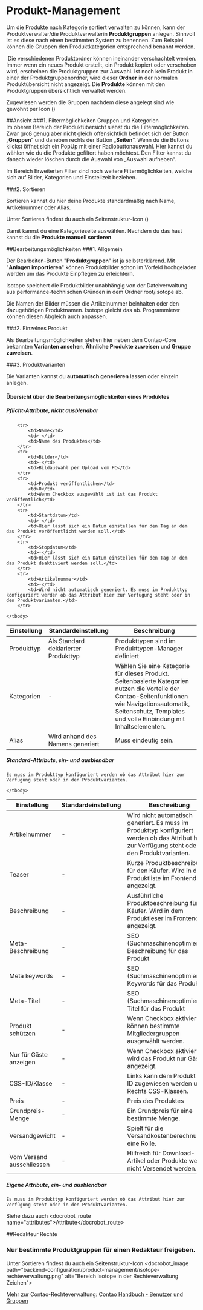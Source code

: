 # Produkt-Management

Um die Produkte nach Kategorie sortiert verwalten zu können, kann der Produktverwalter/die Produktverwalterin **Produktgruppen** anlegen. Sinnvoll ist es diese nach einen bestimmten System zu benennen. Zum Beispiel können die Gruppen den Produktkategorien entsprechend benannt werden.

 Die verschiedenen Produktordner können ineinander verschachtelt werden. Immer wenn ein neues Produkt erstellt, ein Produkt kopiert oder verschoben wird, erscheinen die Produktgruppen zur Auswahl. Ist noch kein Produkt in einer der Produktgruppenordner, wird dieser **Ordner** in der normalen Produktübersicht nicht angezeigt. Die **Produkte** können mit den Produktgruppen übersichtlich verwaltet werden.

<p>Zugewiesen werden die Gruppen nachdem diese angelegt sind wie gewohnt per Icon (<docrobot_image path="backend-configuration/product-management/folder-network.png" alt="Prduktgruppen zuweisen Zeichen">)</p>

##Ansicht
###1. Filtermöglichkeiten Gruppen und Kategorien  
Im oberen Bereich der Produktübersicht siehst du die Filtermöglichkeiten. Zwar groß genug aber nicht gleich offensichtlich befindet sich der Button „**Gruppen**“ und daneben rechts der Button „**Seiten**“. Wenn du die Buttons klickst öffnet sich ein PopUp mit einer Radiobuttonauswahl. Hier kannst du wählen wie du die Produkte gefiltert haben möchtest. Den Filter kannst du danach wieder löschen durch die Auswahl von „Auswahl aufheben“.

Im Bereich Erweiterten Filter sind noch weitere Filtermöglichkeiten, welche sich auf Bilder, Kategorien und Einstellzeit beziehen.

###2. Sortieren 

Sortieren kannst du hier deine Produkte standardmäßig nach Name, Artikelnummer oder Alias.

<p>Unter Sortieren findest du auch ein Seitenstruktur-Icon (<docrobot_image path="backend-configuration/product-management/page.gif" alt="Produkte manuell sortieren Zeichen">)</p>
   
Damit kannst du eine Kategorieseite auswählen. Nachdem du das hast kannst du die **Produkte manuell sortieren**.


##Bearbeitungsmöglichkeiten
###1. Allgemein

Der Bearbeiten-Button "**Produktgruppen**" ist ja selbsterklärend. Mit "**Anlagen importieren**" können Produktbilder schon im Vorfeld hochgeladen werden um das Produkte Einpflegen zu erleichtern.

Isotope speichert die Produktbilder unabhängig von der Dateiverwaltung aus performance-technischen Gründen in dem Ordner root/isotope ab.

Die Namen der Bilder müssen die Artikelnummer beinhalten oder den dazugehörigen Produktnamen. Isotope gleicht das ab. Programmierer können diesen Abgleich auch anpassen.

###2. Einzelnes Produkt

Als Bearbeitungsmöglichkeiten stehen hier neben dem Contao-Core bekannten **Varianten ansehen**, **Ähnliche Produkte zuweisen** und **Gruppe zuweisen**.

###3. Produktvarianten

Die Varianten kannst du **automatisch generieren** lassen oder einzeln anlegen.

#### Übersicht über die Bearbeitungsmöglichkeiten eines Produktes

##### Pflicht-Attribute, nicht ausblendbar

<table>
	<thead>
		<tr>
			<th>Einstellung</th>
			<th>Standardeinstellung</th>
			<th>Beschreibung</th>
		</tr>
	</thead>
	<tbody>
		<tr>
			<td>Produkttyp</td>
			<td>Als Standard deklarierter Produkttyp</td>
			<td>Produkttypen sind im Produkttypen-Manager definiert</td>
		</tr>
		<tr>
			<td>Kategorien</td>
			<td>-</td>
			<td>Wählen Sie eine Kategorie für dieses Produkt. Seitenbasierte Kategorien nutzen die Vorteile der Contao-Seitenfunktionen wie Navigationsautomatik, Seitenschutz, Templates und volle Einbindung mit Inhaltselementen.</td>
		</tr>
		<tr>
			<td>Alias</td>
			<td>Wird anhand des Namens generiert</td>
			<td>Muss eindeutig sein.</td>
		</tr>
		
		<tr>
			<td>Name</td>
			<td>-</td>
			<td>Name des Produktes</td>
		</tr>
		<tr>
			<td>Bilder</td>
			<td>-</td>
			<td>Bildauswahl per Upload vom PC</td>
		</tr>
		<tr>
			<td>Produkt veröffentlichen</td>
			<td>0</td>
			<td>Wenn Checkbox ausgewählt ist ist das Produkt veröffentlich</td>
		</tr>
		<tr>
			<td>Startdatum</td>
			<td>-</td>
			<td>Hier lässt sich ein Datum einstellen für den Tag an dem das Produkt veröffentlicht werden soll.</td>
		</tr>
		<tr>
			<td>Stopdatum</td>
			<td>-</td>
			<td>Hier lässt sich ein Datum einstellen für den Tag an dem das Produkt deaktiviert werden soll.</td>
		</tr>
		<tr>
			<td>Artikelnummer</td>
			<td>-</td>
			<td>Wird nicht automatisch generiert. Es muss im Produkttyp konfiguriert werden ob das Attribut hier zur Verfügung steht oder in den Produktvarianten.</td>
		</tr>
		
	</tbody>
</table>


##### Standard-Attribute, ein- und ausblendbar
	Es muss im Produkttyp konfiguriert werden ob das Attribut hier zur Verfügung steht oder in den Produktvarianten.	

<table>
	<thead>
		<tr>
			<th>Einstellung</th>
			<th>Standardeinstellung</th>
			<th>Beschreibung</th>
		</tr>
	</thead>
	<tbody>
		<tr>
			<td>Artikelnummer</td>
			<td>-</td>
			<td>Wird nicht automatisch generiert. Es muss im Produkttyp konfiguriert werden ob das Attribut hier zur Verfügung steht oder in den Produktvarianten.</td>
		</tr>
		<tr>
			<td>Teaser</td>
			<td>-</td>
			<td>Kurze Produktbeschreibung für den Käufer. Wird in der Produktliste im Frontend angezeigt.</td>
		</tr>
		<tr>
			<td>Beschreibung</td>
			<td>-</td>
			<td>Ausführliche Produktbeschreibung für den Käufer. Wird in dem Produktleser im Frontend angezeigt.</td>
		</tr>
		<tr>
			<td>Meta-Beschreibung</td>
			<td>-</td>
			<td>SEO (Suchmaschinenoptimierung) Beschreibung für das Produkt</td>
		</tr>
		<tr>
			<td>Meta keywords</td>
			<td>-</td>
			<td>SEO (Suchmaschinenoptimierung) Keywords für das Produkt</td>
		</tr>
		<tr>
			<td>Meta-Titel</td>
			<td>-</td>
			<td>SEO (Suchmaschinenoptimierung) Titel für das Produkt</td>
		</tr>
		<tr>
			<td>Produkt schützen</td>
			<td>-</td>
			<td>Wenn Checkbox aktiviert können bestimmte Mitgliedergruppen ausgewählt werden.</td>
		</tr>
		<tr>
			<td>Nur für Gäste anzeigen</td>
			<td>-</td>
			<td>Wenn Checkbox aktiviert, wird das Produkt nur Gästen angezeigt.</td>
		</tr>
		<tr>
			<td>CSS-ID/Klasse</td>
			<td>-</td>
			<td>Links kann dem Produkt eine ID zugewiesen werden und Rechts CSS-Klassen.</td>
		</tr>
		<tr>
			<td>Preis</td>
			<td>-</td>
			<td>Preis des Produktes</td>
		</tr>
		<tr>
			<td>Grundpreis-Menge</td>
			<td>-</td>
			<td>Ein Grundpreis für eine bestimmte Menge.</td>
		</tr>
		<tr>
			<td>Versandgewicht</td>
			<td>-</td>
			<td>Spielt für die Versandkostenberechnung eine Rolle.</td>
		</tr>
		<tr>
			<td>Vom Versand ausschliessen </td>
			<td>-</td>
			<td>Hilfreich für Download-Artikel oder Produkte welche nicht Versendet werden.</td>
		</tr>


	</tbody>
</table>

##### Eigene Attribute, ein- und ausblendbar
	Es muss im Produkttyp konfiguriert werden ob das Attribut hier zur Verfügung steht oder in den Produktvarianten. 
	
Siehe dazu auch <docrobot_route name="attributes">Attribute</docrobot_route> 
	


##Redakteur Rechte
### Nur bestimmte Produktgruppen für einen Redakteur freigeben.
Unter Sortieren findest du auch ein Seitenstruktur-Icon <docrobot_image path="backend-configuration/product-management/isotope-rechteverwaltung.png" alt="Bereich Isotope in der Rechteverwaltung Zeichen">  

Mehr zur Contao-Rechteverwaltung: <a href="https://contao.org/de/manual/3.2/system-administration.html#benutzer-und-gruppen" >Contao Handbuch - Benutzer und Gruppen</a>
